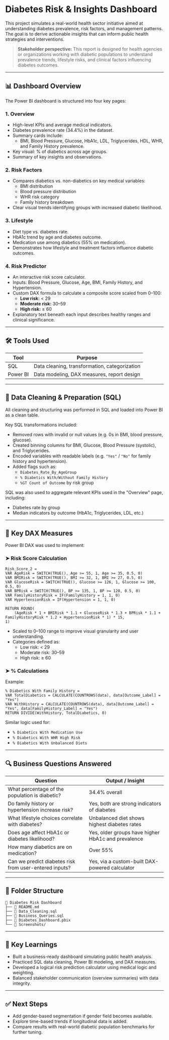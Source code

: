 # Diabetes Risk & Insights Dashboard

This project simulates a real-world health sector initiative aimed at understanding diabetes prevalence, risk factors, and management patterns. The goal is to derive actionable insights that can inform public health strategies and interventions.

> **Stakeholder perspective:** This report is designed for health agencies or organizations working with diabetic populations to understand prevalence trends, lifestyle risks, and clinical factors influencing diabetes outcomes.

---

## 📊 Dashboard Overview

The Power BI dashboard is structured into four key pages:

### 1. **Overview**
- High-level KPIs and average medical indicators.
- Diabetes prevalence rate (34.4%) in the dataset.
- Summary cards include:
  - BMI, Blood Pressure, Glucose, HbA1c, LDL, Triglycerides, HDL, WHR, and Family History prevalence.
- Key visual: % of diabetics across age groups.
- Summary of key insights and observations.

### 2. **Risk Factors**
- Compares diabetics vs. non-diabetics on key medical variables:
  - BMI distribution
  - Blood pressure distribution
  - WHR risk category
  - Family history breakdown
- Clear visual trends identifying groups with increased diabetic likelihood.

### 3. **Lifestyle**
- Diet type vs. diabetes rate.
- HbA1c trend by age and diabetes outcome.
- Medication use among diabetics (55% on medication).
- Demonstrates how lifestyle and treatment factors influence diabetic outcomes.

### 4. **Risk Predictor**
- An interactive risk score calculator.
- Inputs: Blood Pressure, Glucose, Age, BMI, Family History, and Hypertension.
- Custom DAX formula to calculate a composite score scaled from 0–100:
  - **Low risk:** < 29
  - **Moderate risk:** 30–59
  - **High risk:** ≥ 60
- Explanatory text beneath each input describes healthy ranges and clinical significance.

---

## 🛠️ Tools Used

| Tool       | Purpose                            |
|------------|-------------------------------------|
| SQL        | Data cleaning, transformation, categorization |
| Power BI   | Data modeling, DAX measures, report design |

---

## 🧼 Data Cleaning & Preparation (SQL)

All cleaning and structuring was performed in SQL and loaded into Power BI as a clean table.

Key SQL transformations included:
- Removed rows with invalid or null values (e.g. 0s in BMI, blood pressure, glucose).
- Created binning columns for BMI, Glucose, Blood Pressure (systolic), and Triglycerides.
- Encoded variables with readable labels (e.g. `"Yes"` / `"No"` for family history and hypertension).
- Added flags such as:
  - `Diabetes_Rate_By_AgeGroup`
  - `% Diabetics With/Without Family History`
  - `%GT Count of Outcome` by risk group

SQL was also used to aggregate relevant KPIs used in the "Overview" page, including:
- Diabetes rate by group
- Median indicators by outcome (HbA1c, Triglycerides, LDL, etc.)

---

## 🧮 Key DAX Measures

Power BI DAX was used to implement:

### ➤ Risk Score Calculation

```DAX
Risk_Score_2 = 
VAR AgeRisk = SWITCH(TRUE(), Age >= 55, 1, Age >= 35, 0.5, 0)
VAR BMIRisk = SWITCH(TRUE(), BMI >= 32, 1, BMI >= 27, 0.5, 0)
VAR GlucoseRisk = SWITCH(TRUE(), Glucose >= 126, 1, Glucose >= 100, 0.5, 0)
VAR BPRisk = SWITCH(TRUE(), BP >= 135, 1, BP >= 120, 0.5, 0)
VAR FamilyHistoryRisk = IF(FamilyHistory = 1, 1, 0)
VAR HypertensionRisk = IF(Hypertension = 1, 1, 0)

RETURN ROUND(
    (AgeRisk * 1 + BMIRisk * 1.1 + GlucoseRisk * 1.3 + BPRisk * 1.1 + FamilyHistoryRisk * 1.2 + HypertensionRisk * 1) * 15,
1)
```

- Scaled to 0–100 range to improve visual granularity and user understanding.
- Categories defined as:
  - Low risk: < 29
  - Moderate risk: 30–59
  - High risk: ≥ 60

### ➤ % Calculations

Example:
```DAX
% Diabetics With Family History = 
VAR TotalDiabetics = CALCULATE(COUNTROWS(data), data[Outcome_Label] = "Yes")
VAR WithHistory = CALCULATE(COUNTROWS(data), data[Outcome_Label] = "Yes", data[FamilyHistory_Label] = "Yes")
RETURN DIVIDE(WithHistory, TotalDiabetics, 0)
```

Similar logic used for:
- `% Diabetics With Medication Use`
- `% Diabetics With WHR High Risk`
- `% Diabetics With Unbalanced Diets`

---

## 🔍 Business Questions Answered

| Question                                                  | Output / Insight                                        |
|-----------------------------------------------------------|----------------------------------------------------------|
| What percentage of the population is diabetic?            | 34.4% overall                                            |
| Do family history or hypertension increase risk?          | Yes, both are strong indicators of diabetes              |
| What lifestyle choices correlate with diabetes?           | Unbalanced diet shows highest diabetes rates             |
| Does age affect HbA1c or diabetes likelihood?             | Yes, older groups have higher HbA1c and prevalence       |
| How many diabetics are on medication?                     | Over 55%                                                 |
| Can we predict diabetes risk from user-entered inputs?    | Yes, via a custom-built DAX-powered calculator           |

---

## 📁 Folder Structure

```
📁 Diabetes Risk Dashboard
├── 📄 README.md
├── 📄 Data_Cleaning.sql
├── 📄 Business_Queries.sql
├── 📄 Diabetes_Dashboard.pbix
└── 📄 Screenshots/
```

---

## 📌 Key Learnings

- Built a business-ready dashboard simulating public health analysis.
- Practiced SQL data cleaning, Power BI modeling, and DAX measures.
- Developed a logical risk prediction calculator using medical logic and weighting.
- Balanced stakeholder communication (overview summaries) with data integrity.

---

## ✅ Next Steps

- Add gender-based segmentation if gender field becomes available.
- Explore time-based trends if longitudinal data is added.
- Compare results with real-world diabetic population benchmarks for further tuning.
